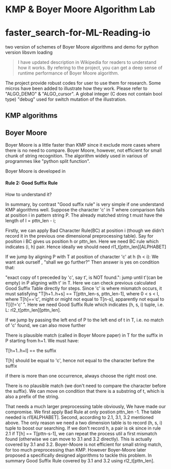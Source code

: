 KMP & Boyer Moore Algorithm Lab
===============================

# faster_search-for-ML-Reading-io
two version of schemes of Boyer Moore algorithms and demo for python version libsvm loading


> I have updated description in Wikipedia for readers to understand how it works. By refering to the project, 
you can get a deep sense of runtime performance of Boyer Moore algorithm.

The project provide robust codes for user to use them for research. Some micros have been added to illustrate how they work. Please refer to "ALGO\_DEMO" & "ALGO\_cursor". A global integer (C does not contain bool type) "debug" used for switch mutation of the illustration.

## KMP algorithms

## Boyer Moore
Boyer Moore is a little faster than KMP since it exclude more cases where there is no need to compare. Boyer Moore, however, not efficient for small chunk of string recognition. The algorithm widely used in various of programmes like "python split function".

Boyer Moore is developed in 

#### Rule 2: Good Suffix Rule
How to understand it?

In summary, by contrast "Good suffix rule" is very simple if one understand KMP algorithms well.
Suppose the character 'c' in T where comparison fails at position i in pattern string P. The already matched string t must have the length of l = pttn\_len - i;

Firstly, we can apply Bad Character Rule(BC) at position i (though we didn't record it in the previous one dimensional preprocessing table). Say for position i BC gives us position h or pttn\_len. Here we need BC rule which indicates (i, h) pair. Hence ideally we should need rl1\_t[pttn\_len][ALPHABET]

If we jump by aligning P with T at position of character 'c' at h (h < i): We want ask ourself , "shall we go further?" Then answer is yes on condition that:

"exact copy of t preceded by 'c', say t', is NOT found.": jump until t'(can be empty) in P aligning with t' in T. Here we can check previous calculated Good Suffix Table directly for steps. Since 'c' is where mismatch occurs, it must satisfying "T[h+1..h+s] == T[pttn\_len-s, pttn\_len-1], where 0 < s < l, where T[h]=='c', might or might not equal to T[n-s], apparently not equal to T[i]!='c' ". Here we need Good Suffix Rule which indicates (h, s, i) tuple, i.e. L: rl2\_t[pttn\_len][pttn_len].

If we jump by passing the left end of P to the left end of t in T, i.e. no match of 'c' found, we can also move further

There is plausible match (called in Boyer Moore paper) in T for the suffix in P starting from h+1. We must have:

T[h+1..h+l] == the suffix

T[h] should be equal to 'c', hence not equal to the character before the suffix

if there is more than one occurrence, always choose the right most one.

There is no plausible match (we don't need to compare the character before the suffix). We can move on condition that there is a substring of t, which is also a prefix of the string.

That needs a much larger preprocessing table obviously, We have made our compromise. We first apply Bad Rule at only postion pttn\_len -1. The table needed is rl1[ALPHABET]. Second, according to 2.1, 3.1, 3.2 mentioned above. The only reason we need a two dimension table is to record (h, s, i) tuple to boost our searching. If we don't record h, a pair is ok since in rule 2.1 if T[h] == T[pttn-s-1], we can repeat the process util a first mismatch found (otherwise we can move to 3.1 and 3.2 directly). This is actually covered by 3.1 and 3.2. Boyer-Moore is not efficient for small string match, for too much preprocessing than KMP. However Boyer-Moore later proposed a specifically designed algorithms to tackle this problem.
In summary Good Suffix Rule covered by 3.1 and 3.2 using rl2\_t[pttn\_len].


